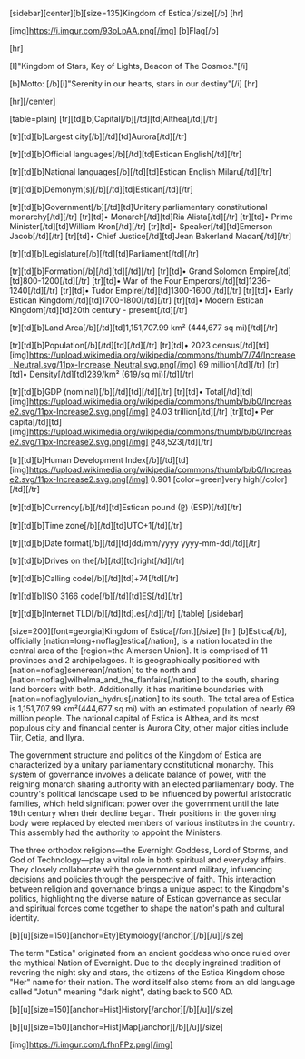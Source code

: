 [sidebar][center][b][size=135]Kingdom of Estica[/size][/b]
[hr]

[img]https://i.imgur.com/93oLpAA.png[/img]
[b]Flag[/b]

[hr]

[I]"Kingdom of Stars, Key of Lights, Beacon of The Cosmos."[/i]

[b]Motto: [/b][i]"Serenity in our hearts, stars in our destiny"[/i]
[hr]

[hr][/center]

[table=plain]
[tr][td][b]Capital[/b][/td][td]Althea[/td][/tr]

[tr][td][b]Largest city[/b][/td][td]Aurora[/td][/tr]

[tr][td][b]Official languages[/b][/td][td]Estican
English[/td][/tr]

[tr][td][b]National languages[/b][/td][td]Estican
English
Milaru[/td][/tr]

[tr][td][b]Demonym(s)[/b][/td][td]Estican[/td][/tr]

[tr][td][b]Government[/b][/td][td]Unitary parliamentary constitutional monarchy[/td][/tr]
[tr][td]• Monarch[/td][td]Ria Alista[/td][/tr]
[tr][td]• Prime Minister[/td][td]William Kron[/td][/tr]
[tr][td]• Speaker[/td][td]Emerson Jacob[/td][/tr]
[tr][td]• Chief Justice[/td][td]Jean Bakerland Madan[/td][/tr]

[tr][td][b]Legislature[/b][/td][td]Parliament[/td][/tr]

[tr][td][b]Formation[/b][/td][td][/td][/tr]
[tr][td]• Grand Solomon Empire[/td][td]800-1200[/td][/tr]
[tr][td]• War of the Four Emperors[/td][td]1236-1240[/td][/tr]
[tr][td]• Tudor Empire[/td][td]1300-1600[/td][/tr]
[tr][td]• Early Estican Kingdom[/td][td]1700-1800[/td][/tr]
[tr][td]• Modern Estican Kingdom[/td][td]20th century - present[/td][/tr]

[tr][td][b]Land Area[/b][/td][td]1,151,707.99 km²
(444,677 sq mi)[/td][/tr]

[tr][td][b]Population[/b][/td][td][/td][/tr]
[tr][td]• 2023 census[/td][td][img]https://upload.wikimedia.org/wikipedia/commons/thumb/7/74/Increase_Neutral.svg/11px-Increase_Neutral.svg.png[/img] 69 million[/td][/tr]
[tr][td]• Density[/td][td]239/km²
(619/sq mi)[/td][/tr]

[tr][td][b]GDP (nominal)[/b][/td][td][/td][/tr]
[tr][td]• Total[/td][td][img]https://upload.wikimedia.org/wikipedia/commons/thumb/b/b0/Increase2.svg/11px-Increase2.svg.png[/img] P̳4.03 trillion[/td][/tr]
[tr][td]• Per capita[/td][td][img]https://upload.wikimedia.org/wikipedia/commons/thumb/b/b0/Increase2.svg/11px-Increase2.svg.png[/img] P̳48,523[/td][/tr]

[tr][td][b]Human Development Index[/b][/td][td][img]https://upload.wikimedia.org/wikipedia/commons/thumb/b/b0/Increase2.svg/11px-Increase2.svg.png[/img] 0.901
[color=green]very high[/color][/td][/tr]

[tr][td][b]Currency[/b][/td][td]Estican pound (P̳) (ESP)[/td][/tr]

[tr][td][b]Time zone[/b][/td][td]UTC+1[/td][/tr]

[tr][td][b]Date format[/b][/td][td]dd/mm/yyyy
yyyy-mm-dd[/td][/tr]

[tr][td][b]Drives on the[/b][/td][td]right[/td][/tr]

[tr][td][b]Calling code[/b][/td][td]+74[/td][/tr]

[tr][td][b]ISO 3166 code[/b][/td][td]ES[/td][/tr]

[tr][td][b]Internet TLD[/b][/td][td].es[/td][/tr]
[/table]
[/sidebar]

[size=200][font=georgia]Kingdom of Estica[/font][/size]
[hr]
[b]Estica[/b], officially [nation=long+noflag]estica[/nation], is a nation located in the central area of the [region=the Almersen Union]. It is comprised of 11 provinces and 2 archipelagoes. It is geographically positioned with [nation=noflag]senerean[/nation] to the north and [nation=noflag]wilhelma_and_the_flanfairs[/nation] to the south, sharing land borders with both. Additionally, it has maritime boundaries with [nation=noflag]yulovian_hydrus[/nation] to its south. The total area of Estica is 1,151,707.99 km²(444,677 sq mi) with an estimated population of nearly 69 million people. The national capital of Estica is Althea, and its most populous city and financial center is Aurora City, other major cities include Tiir, Cetia, and Ilyra.

The government structure and politics of the Kingdom of Estica are characterized by a unitary parliamentary constitutional monarchy. This system of governance involves a delicate balance of power, with the reigning monarch sharing authority with an elected parliamentary body. The country's political landscape used to be influenced by powerful aristocratic families, which held significant power over the government until the late 19th century when their decline began. Their positions in the governing body were replaced by elected members of various institutes in the country. This assembly had the authority to appoint the Ministers.

The three orthodox religions—the Evernight Goddess, Lord of Storms, and God of Technology—play a vital role in both spiritual and everyday affairs. They closely collaborate with the government and military, influencing decisions and policies through the perspective of faith. This interaction between religion and governance brings a unique aspect to the Kingdom's politics, highlighting the diverse nature of Estican governance as secular and spiritual forces come together to shape the nation's path and cultural identity.

[b][u][size=150][anchor=Ety]Etymology[/anchor][/b][/u][/size]

The term "Estica" originated from an ancient goddess who once ruled over the mythical Nation of Evernight. Due to the deeply ingrained tradition of revering the night sky and stars, the citizens of the Estica Kingdom chose "Her" name for their nation. The word itself also stems from an old language called "Jotun" meaning "dark night", dating back to 500 AD.

[b][u][size=150][anchor=Hist]History[/anchor][/b][/u][/size]

[b][u][size=150][anchor=Hist]Map[/anchor][/b][/u][/size]

[img]https://i.imgur.com/LfhnFPz.png[/img]
